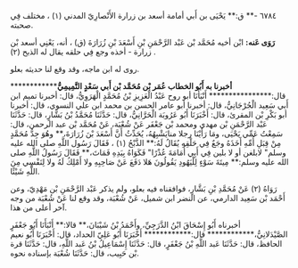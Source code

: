 ٦٧٨٤ -** ق:** يَحْيَى بن أَبي أمامة أسعد بن زرارة الأَنْصارِيّ المدني (١) ، مختلف فِي صحبته.

**رَوَى عَنه:** ابْن أخيه مُحَمَّد بْن عَبْد الرَّحْمَنِ بْنِ أَسْعَدَ بْنِ زُرَارَةَ (ق) ، أنه، يَعْنِي أسعد بْن زرارة - أخذه وجع فِي حلقه يقال له الذبح (٢) .

روى له ابن ماجه، وقد وقع لنا حديثه بعلو.

**أخبرنا به أَبُو الخطاب عُمَر بْن مُحَمَّد بْن أَبي سَعْدٍ التَّمِيمِيُّ************** قال:**************** أَنْبَأَنَا أبو روح عَبْدُ الْعَزِيزِ بْنُ مُحَمَّدٍ الْهَرَوِيُّ، قال: أخبرنا تميم ابن أَبي سَعِيد الْجُرْجَانِيُّ، قال: أخبرنا أبو عامر الحسن بن محمد ابن علي النسوي، قال: أخبرنا أبو بَكْرِ بْن المقرئ، قال: أَخْبَرَنَا أَبُو عَرُوبَة الْحَرَّانِيُّ، قال: حَدَّثَنَا مُحَمَّدُ بْنُ بَشَّارٍ، قال: حَدَّثَنَا عَبْد الرَّحْمَنِ بْن مهدي ومحمد بْن جَعْفَر عَنْ شُعْبَة، عَنْ مُحَمَّد بْن عبد الرحمن، قال: سَمِعْتُ عَمِّي يَحْيَى، ومَا رَأَيْنَا رجلا منايَشْبِهُهُ، يُحَدِّثُ أَنَّ أَسْعَدَ بْنَ زُرَارَةَ،** وهُوَ جِدُّ مُحَمَّدٍ مِنْ قِبَلِ أُمِّهِ أَخَذَهُ وجَعٌ فِي حَلْقِهِ يُقَالُ لَهُ:** الذَّبْحُ (١) ، فَقَالَ رَسُول اللَّهِ صلى الله عليه وسلم" لابلغن أو لا بلين فِي أَبِي أُمَامَةَ عُذْرًا" فَكَوَاهُ بِيَدِهِ فَمَاتَ،** فَقَالَ رَسُولُ اللَّهِ صلى الله عليه وسلم:** مِيتَةَ سَوْءٍ لِلْيَهُودِ يَقُولُونَ هَلا دَفَعَ عَنْ صَاحِبِهِ ولا أَمْلِكُ لَهُ ولا لِنَفْسِي مِنَ اللَّهِ شَيْئًا.

رَوَاهُ (٢) عَنْ مُحَمَّدِ بْنِ بَشَّارٍ، فوافقناه فيه بعلو، ولم يذكر عَبْد الرَّحْمَنِ بْن مَهْدِيّ، وعن أَحْمَد بْن سَعِيد الدارمي، عن النضر ابن شميل، عَنْ شُعْبَة، وقد وقع لنا عَنْ شُعْبَة من وجه آخر أعلى من هذا.

أخبرناه أَبُو إِسْحَاقَ ابْنُ الدَّرَجِيِّ، وأَحْمَدُ بْنُ شَيْبَانَ،** قالا:** أَنْبَأَنَا أَبُو جَعْفَرٍ الصَّيْدَلانِيُّ،************ قال:************ أَخْبَرَنَا أَبُو عَلِيّ الحداد، قال: أَخْبَرَنَا أَبُو نعيم الحافظ، قال: حَدَّثَنَا عَبد اللَّهِ بْنُ جَعْفَرٍ، قال: حَدَّثَنَا إِسْمَاعِيلُ بْنُ عَبد اللَّهِ، قال: حَدَّثَنَا قرة بْن حَبِيب، قال: حَدَّثَنَا شُعْبَة بإسناده نحوه.